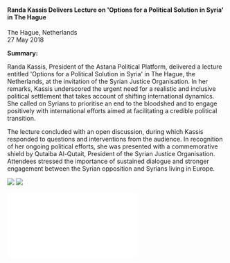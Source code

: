 <h4>Randa Kassis Delivers Lecture on 'Options for a Political Solution in Syria' in The Hague</h4>

The Hague, Netherlands  
27 May 2018

<b>Summary:</b>

Randa Kassis, President of the Astana Political Platform, delivered a lecture entitled 'Options for a Political Solution in Syria' in The Hague, the Netherlands, at the invitation of the Syrian Justice Organisation. In her remarks, Kassis underscored the urgent need for a realistic and inclusive political settlement that takes account of shifting international dynamics. She called on Syrians to prioritise an end to the bloodshed and to engage positively with international efforts aimed at facilitating a credible political transition.

The lecture concluded with an open discussion, during which Kassis responded to questions and interventions from the audience. In recognition of her ongoing political efforts, she was presented with a commemorative shield by Qutaiba Al-Qutait, President of the Syrian Justice Organisation. Attendees stressed the importance of sustained dialogue and stronger engagement between the Syrian opposition and Syrians living in Europe.

![](23.JPG)
![](24.jpeg)

![](25.pdf)
<p></p>
